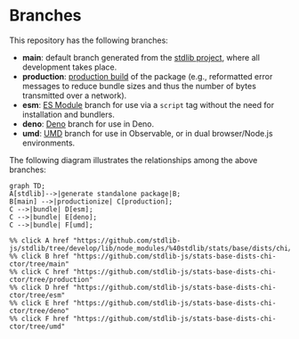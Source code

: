 <!--

@license Apache-2.0

Copyright (c) 2022 The Stdlib Authors.

Licensed under the Apache License, Version 2.0 (the "License");
you may not use this file except in compliance with the License.
You may obtain a copy of the License at

    http://www.apache.org/licenses/LICENSE-2.0

Unless required by applicable law or agreed to in writing, software
distributed under the License is distributed on an "AS IS" BASIS,
WITHOUT WARRANTIES OR CONDITIONS OF ANY KIND, either express or implied.
See the License for the specific language governing permissions and
limitations under the License.

-->

# Branches

This repository has the following branches:

-   **main**: default branch generated from the [stdlib project][stdlib-url], where all development takes place.
-   **production**: [production build][production-url] of the package (e.g., reformatted error messages to reduce bundle sizes and thus the number of bytes transmitted over a network).
-   **esm**: [ES Module][esm-url] branch for use via a `script` tag without the need for installation and bundlers.
-   **deno**: [Deno][deno-url] branch for use in Deno.
-   **umd**: [UMD][umd-url] branch for use in Observable, or in dual browser/Node.js environments.

The following diagram illustrates the relationships among the above branches:

```mermaid
graph TD;
A[stdlib]-->|generate standalone package|B;
B[main] -->|productionize| C[production];
C -->|bundle| D[esm];
C -->|bundle| E[deno];
C -->|bundle| F[umd];

%% click A href "https://github.com/stdlib-js/stdlib/tree/develop/lib/node_modules/%40stdlib/stats/base/dists/chi/ctor"
%% click B href "https://github.com/stdlib-js/stats-base-dists-chi-ctor/tree/main"
%% click C href "https://github.com/stdlib-js/stats-base-dists-chi-ctor/tree/production"
%% click D href "https://github.com/stdlib-js/stats-base-dists-chi-ctor/tree/esm"
%% click E href "https://github.com/stdlib-js/stats-base-dists-chi-ctor/tree/deno"
%% click F href "https://github.com/stdlib-js/stats-base-dists-chi-ctor/tree/umd"
```

[stdlib-url]: https://github.com/stdlib-js/stdlib/tree/develop/lib/node_modules/%40stdlib/stats/base/dists/chi/ctor
[production-url]: https://github.com/stdlib-js/stats-base-dists-chi-ctor/tree/production
[deno-url]: https://github.com/stdlib-js/stats-base-dists-chi-ctor/tree/deno
[umd-url]: https://github.com/stdlib-js/stats-base-dists-chi-ctor/tree/umd
[esm-url]: https://github.com/stdlib-js/stats-base-dists-chi-ctor/tree/esm